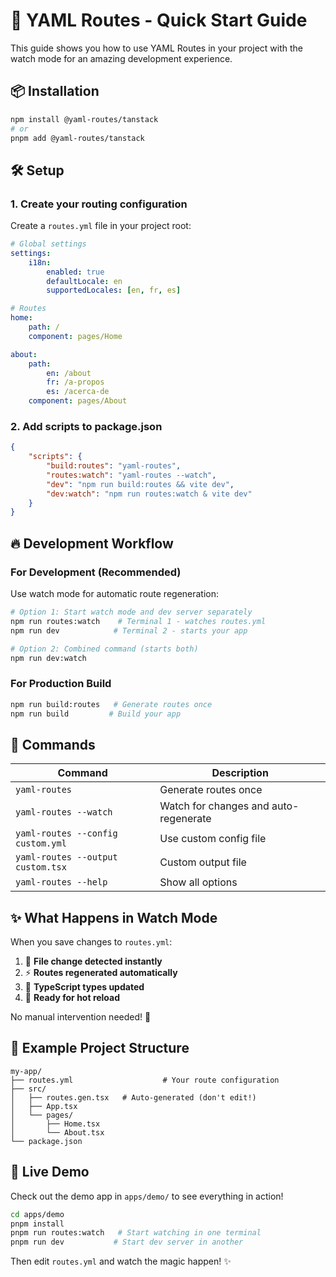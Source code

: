 # 🚀 YAML Routes - Quick Start Guide

This guide shows you how to use YAML Routes in your project with the watch mode for an amazing development experience.

## 📦 Installation

```bash
npm install @yaml-routes/tanstack
# or
pnpm add @yaml-routes/tanstack
```

## 🛠️ Setup

### 1. Create your routing configuration

Create a `routes.yml` file in your project root:

```yaml
# Global settings
settings:
    i18n:
        enabled: true
        defaultLocale: en
        supportedLocales: [en, fr, es]

# Routes
home:
    path: /
    component: pages/Home

about:
    path:
        en: /about
        fr: /a-propos
        es: /acerca-de
    component: pages/About
```

### 2. Add scripts to package.json

```json
{
    "scripts": {
        "build:routes": "yaml-routes",
        "routes:watch": "yaml-routes --watch",
        "dev": "npm run build:routes && vite dev",
        "dev:watch": "npm run routes:watch & vite dev"
    }
}
```

## 🔥 Development Workflow

### For Development (Recommended)

Use watch mode for automatic route regeneration:

```bash
# Option 1: Start watch mode and dev server separately
npm run routes:watch    # Terminal 1 - watches routes.yml
npm run dev            # Terminal 2 - starts your app

# Option 2: Combined command (starts both)
npm run dev:watch
```

### For Production Build

```bash
npm run build:routes   # Generate routes once
npm run build         # Build your app
```

## 🎯 Commands

| Command                           | Description                           |
| --------------------------------- | ------------------------------------- |
| `yaml-routes`                     | Generate routes once                  |
| `yaml-routes --watch`             | Watch for changes and auto-regenerate |
| `yaml-routes --config custom.yml` | Use custom config file                |
| `yaml-routes --output custom.tsx` | Custom output file                    |
| `yaml-routes --help`              | Show all options                      |

## ✨ What Happens in Watch Mode

When you save changes to `routes.yml`:

1. 👀 **File change detected instantly**
2. ⚡ **Routes regenerated automatically**
3. 🎯 **TypeScript types updated**
4. 🔄 **Ready for hot reload**

No manual intervention needed! 🚀

## 📁 Example Project Structure

```
my-app/
├── routes.yml                    # Your route configuration
├── src/
│   ├── routes.gen.tsx   # Auto-generated (don't edit!)
│   ├── App.tsx
│   └── pages/
│       ├── Home.tsx
│       └── About.tsx
└── package.json
```

## 🎨 Live Demo

Check out the demo app in `apps/demo/` to see everything in action!

```bash
cd apps/demo
pnpm install
pnpm run routes:watch   # Start watching in one terminal
pnpm run dev           # Start dev server in another
```

Then edit `routes.yml` and watch the magic happen! ✨
